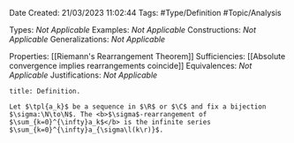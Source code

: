 <div class="topSpace"></div>

Date Created: 21/03/2023 11:02:44
Tags: #Type/Definition #Topic/Analysis

Types: <i>Not Applicable</i>
Examples: <i>Not Applicable</i>
Constructions: <i>Not Applicable</i>
Generalizations: <i>Not Applicable</i>

Properties: [[Riemann's Rearrangement Theorem]]
Sufficiencies: [[Absolute convergence implies rearrangements coincide]]
Equivalences: <i>Not Applicable</i>
Justifications: <i>Not Applicable</i>

``` ad-Definition
title: Definition.

Let $\tpl{a_k}$ be a sequence in $\R$ or $\C$ and fix a bijection $\sigma:\N\to\N$. The <b>$\sigma$-rearrangement of $\sum_{k=0}^{\infty}a_k$</b> is the infinite series $\sum_{k=0}^{\infty}a_{\sigma\l(k\r)}$.

```
